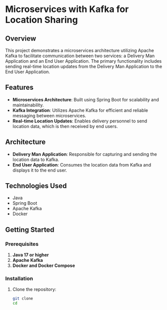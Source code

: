 # Microservices with Kafka for Location Sharing

## Overview

This project demonstrates a microservices architecture utilizing Apache Kafka to facilitate communication between two services: a Delivery Man Application and an End User Application. The primary functionality includes sending real-time location updates from the Delivery Man Application to the End User Application.

## Features

- **Microservices Architecture**: Built using Spring Boot for scalability and maintainability.
- **Kafka Integration**: Utilizes Apache Kafka for efficient and reliable messaging between microservices.
- **Real-time Location Updates**: Enables delivery personnel to send location data, which is then received by end users.

## Architecture

- **Delivery Man Application**: Responsible for capturing and sending the location data to Kafka.
- **End User Application**: Consumes the location data from Kafka and displays it to the end user.

## Technologies Used

- Java
- Spring Boot
- Apache Kafka
- Docker

## Getting Started

### Prerequisites

1. **Java 17 or higher**
2. **Apache Kafka**
3. **Docker and Docker Compose**

### Installation

1. Clone the repository:
   ```bash
   git clone 
   cd 
